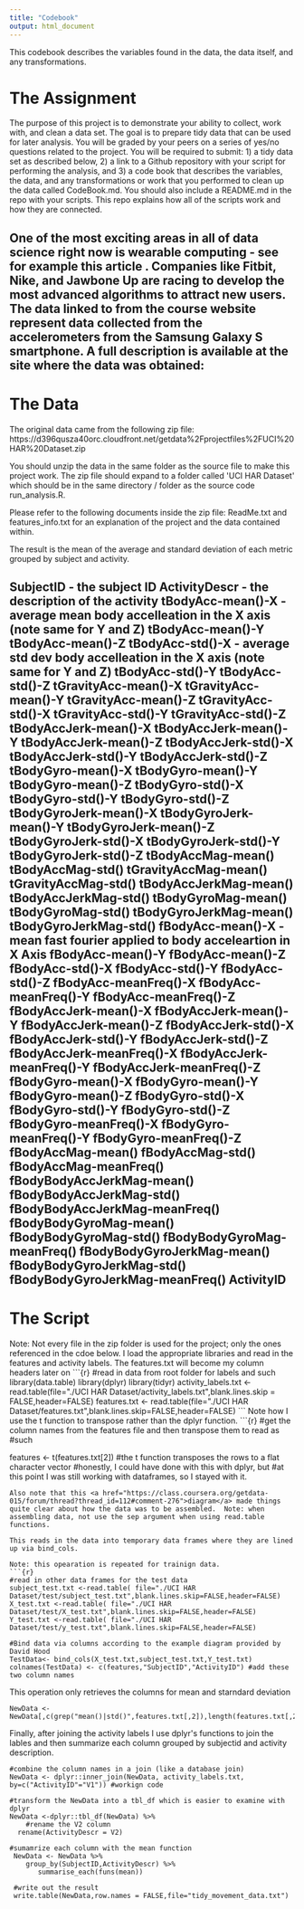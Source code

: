 ```yaml
---
title: "Codebook"
output: html_document
---
```

This codebook describes the variables found in the data, the data itself, and any transformations.  

<h1>The Assignment</h1>
The purpose of this project is to demonstrate your ability to collect, work with, and clean a data set. The goal is to prepare tidy data that can be used for later analysis. You will be graded by your peers on a series of yes/no questions related to the project. You will be required to submit: 1) a tidy data set as described below, 2) a link to a Github repository with your script for performing the analysis, and 3) a code book that describes the variables, the data, and any transformations or work that you performed to clean up the data called CodeBook.md. You should also include a README.md in the repo with your scripts. This repo explains how all of the scripts work and how they are connected.  

One of the most exciting areas in all of data science right now is wearable computing - see for example this article . Companies like Fitbit, Nike, and Jawbone Up are racing to develop the most advanced algorithms to attract new users. The data linked to from the course website represent data collected from the accelerometers from the Samsung Galaxy S smartphone. A full description is available at the site where the data was obtained: 
---
<h1>The Data</h1>
The original data came from the following zip file:
https://d396qusza40orc.cloudfront.net/getdata%2Fprojectfiles%2FUCI%20HAR%20Dataset.zip 

You should unzip the data in the same folder as the source file to make this project work.  The zip file should expand to a folder called 'UCI HAR Dataset' which should be in the same directory / folder as the source code run_analysis.R.

Please refer to the following documents inside the zip file: ReadMe.txt and features_info.txt for an explanation of the project and the data contained within.

The result is the mean of the average and standard deviation of each metric grouped by subject and activity.

SubjectID - the subject ID
ActivityDescr  - the description of the activity
tBodyAcc-mean()-X  - average mean body accelleation in the X axis (note same for Y and Z)
tBodyAcc-mean()-Y 
tBodyAcc-mean()-Z 
tBodyAcc-std()-X - average std dev body accelleation in the X axis (note same for Y and Z)
tBodyAcc-std()-Y 
tBodyAcc-std()-Z 
tGravityAcc-mean()-X 
tGravityAcc-mean()-Y 
tGravityAcc-mean()-Z 
tGravityAcc-std()-X
tGravityAcc-std()-Y
tGravityAcc-std()-Z
tBodyAccJerk-mean()-X
tBodyAccJerk-mean()-Y
tBodyAccJerk-mean()-Z
tBodyAccJerk-std()-X
tBodyAccJerk-std()-Y
tBodyAccJerk-std()-Z
tBodyGyro-mean()-X
tBodyGyro-mean()-Y
tBodyGyro-mean()-Z
tBodyGyro-std()-X
tBodyGyro-std()-Y
tBodyGyro-std()-Z
tBodyGyroJerk-mean()-X
tBodyGyroJerk-mean()-Y
tBodyGyroJerk-mean()-Z
tBodyGyroJerk-std()-X
tBodyGyroJerk-std()-Y
tBodyGyroJerk-std()-Z
tBodyAccMag-mean()
tBodyAccMag-std()
tGravityAccMag-mean()
tGravityAccMag-std()
tBodyAccJerkMag-mean()
tBodyAccJerkMag-std()
tBodyGyroMag-mean()
tBodyGyroMag-std()
tBodyGyroJerkMag-mean()
tBodyGyroJerkMag-std()
fBodyAcc-mean()-X - mean fast fourier applied to body acceleartion in X Axis
fBodyAcc-mean()-Y
fBodyAcc-mean()-Z
fBodyAcc-std()-X
fBodyAcc-std()-Y
fBodyAcc-std()-Z
fBodyAcc-meanFreq()-X
fBodyAcc-meanFreq()-Y
fBodyAcc-meanFreq()-Z
fBodyAccJerk-mean()-X
fBodyAccJerk-mean()-Y
fBodyAccJerk-mean()-Z
fBodyAccJerk-std()-X
fBodyAccJerk-std()-Y
fBodyAccJerk-std()-Z
fBodyAccJerk-meanFreq()-X
fBodyAccJerk-meanFreq()-Y
fBodyAccJerk-meanFreq()-Z
fBodyGyro-mean()-X
fBodyGyro-mean()-Y
fBodyGyro-mean()-Z
fBodyGyro-std()-X
fBodyGyro-std()-Y
fBodyGyro-std()-Z
fBodyGyro-meanFreq()-X
fBodyGyro-meanFreq()-Y
fBodyGyro-meanFreq()-Z
fBodyAccMag-mean()
fBodyAccMag-std()
fBodyAccMag-meanFreq()
fBodyBodyAccJerkMag-mean()
fBodyBodyAccJerkMag-std()
fBodyBodyAccJerkMag-meanFreq()
fBodyBodyGyroMag-mean()
fBodyBodyGyroMag-std()
fBodyBodyGyroMag-meanFreq()
fBodyBodyGyroJerkMag-mean()
fBodyBodyGyroJerkMag-std()
fBodyBodyGyroJerkMag-meanFreq()
ActivityID
---
<h1>The Script</h1>
Note: Not every file in the zip folder is used for the project; only the ones referenced in the cdoe below.  I load the appropriate libraries and read in the features and activity labels.  The features.txt will become my column headers later on
```{r}
#read in data from root folder for labels and such
library(data.table)
library(dplyr)
library(tidyr)
activity_labels.txt <- read.table(file="./UCI HAR Dataset/activity_labels.txt",blank.lines.skip = FALSE,header=FALSE)
features.txt <- read.table(file="./UCI HAR Dataset/features.txt",blank.lines.skip=FALSE,header=FALSE)
```
Note how I use the t function to transpose rather than the dplyr function.
```{r}
#get the column names from the features file and then transpose them to read as 
#such 

features <- t(features.txt[2]) #the t function transposes the rows to a flat character vector
#honestly, I could have done with this with dplyr, but
#at this point I was still working with dataframes, so I stayed with it.
```
Also note that this <a href="https://class.coursera.org/getdata-015/forum/thread?thread_id=112#comment-276">diagram</a> made things quite clear about how the data was to be assembled.  Note: when assembling data, not use the sep argument when using read.table functions.

This reads in the data into temporary data frames where they are lined up via bind_cols.

Note: this opearation is repeated for trainign data.
```{r}
#read in other data frames for the test data
subject_test.txt <-read.table( file="./UCI HAR Dataset/test/subject_test.txt",blank.lines.skip=FALSE,header=FALSE)
X_test.txt <-read.table( file="./UCI HAR Dataset/test/X_test.txt",blank.lines.skip=FALSE,header=FALSE)
Y_test.txt <-read.table( file="./UCI HAR Dataset/test/y_test.txt",blank.lines.skip=FALSE,header=FALSE)

#Bind data via columns according to the example diagram provided by David Hood
TestData<- bind_cols(X_test.txt,subject_test.txt,Y_test.txt)
colnames(TestData) <- c(features,"SubjectID","ActivityID") #add these two column names
```
This operation only retrieves the columns for mean and starndard deviation
```{r}
NewData <- NewData[,c(grep("mean()|std()",features.txt[,2]),length(features.txt[,2])+1,length(features.txt[,2])+2)]
```
Finally, after joining the activity labels 
I use dplyr's functions to join the lables and then summarize each column grouped by subjectid and activity description.

```{r}
#combine the column names in a join (like a database join)
NewData <- dplyr::inner_join(NewData, activity_labels.txt, by=c("ActivityID"="V1")) #workign code

#transform the NewData into a tbl_df which is easier to examine with dplyr
NewData <-dplyr::tbl_df(NewData) %>%
    #rename the V2 column
  rename(ActivityDescr = V2)

#sumamrize each column with the mean function
 NewData <- NewData %>% 
    group_by(SubjectID,ActivityDescr) %>%
       summarise_each(funs(mean))

 #write out the result
 write.table(NewData,row.names = FALSE,file="tidy_movement_data.txt")
```

